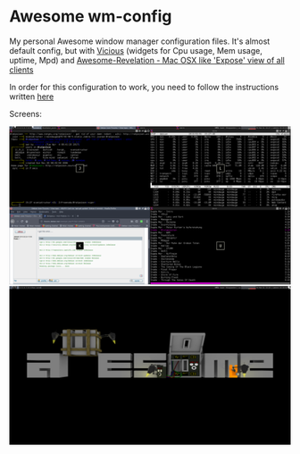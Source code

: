 # Awesome wm-config

My personal Awesome window manager configuration files. It's almost default config, but with [Vicious](https://github.com/vicious-widgets/vicious) (widgets for Cpu usage, Mem usage, uptime, Mpd) and [Awesome-Revelation - Mac OSX like 'Expose' view of all clients](https://github.com/guotsuan/awesome-revelation)

In order for this configuration to work, you need to follow the instructions written [here](https://github.com/guotsuan/awesome-revelation)

Screens:

![Screenshot](screen.png?raw=true "Clear")
![Screenshot](screen_1.png?raw=true "Bussy")


